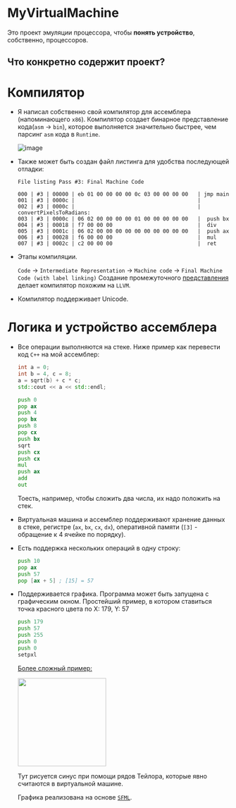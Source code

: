 # MyVirtualMachine
Это проект эмуляции процессора, чтобы **понять устройство**, собственно, процессоров.
## Что конкретно содержит проект?
# Компилятор
  - Я написал собственно свой компилятор для ассемблера (напоминающего `x86`). Компилятор создает бинарное представление кода(`asm` -> `bin`), которое выполняется значительно быстрее, чем парсинг `asm` кода в `Runtime`.
    
    ![image](https://github.com/quqveik1/MyVirtualMachine/assets/64206443/90d8bcbc-843e-4e75-8e17-c178fd206064)

  - Также может быть создан файл листинга для удобства последующей отладки:
    ```
    File listing Pass #3: Final Machine Code
  
    000 | #3 | 00000 | eb 01 00 00 00 00 0c 03 00 00 00 00   | jmp main
    001 | #3 | 0000c |                                       | 
    002 | #3 | 0000c |                                       | convertPixelsToRadians:
    003 | #3 | 0000c | 06 02 00 00 00 00 01 00 00 00 00 00   | 	push bx
    004 | #3 | 00018 | f7 00 00 00                           | 	div
    005 | #3 | 0001c | 06 02 00 00 00 00 00 00 00 00 00 00   | 	push ax
    006 | #3 | 00028 | f6 00 00 00                           | 	mul
    007 | #3 | 0002c | c2 00 00 00                           | 	ret
    ```
  - Этапы компиляции.

    `Code` -> `Intermediate Representation` -> `Machine code` -> `Final Machine Code (with label linking)`
    Создание промежуточного [представления](https://github.com/quqveik1/MyVirtualMachine/blob/main/TextToNumConverter/IR/CommandIR.h) делает компилятор похожим на `LLVM`.

  - Компилятор поддерживает Unicode.

# Логика и устройство ассемблера
  - Все операции выполняются на стеке. Ниже пример как перевести код `C++` на мой ассемблер:
    ```cpp
    int a = 0;
    int b = 4, c = 8;
    a = sqrt(b) + c * c;
    std::cout << a << std::endl;
    ```
    ```asm
    push 0
    pop ax
    push 4
    pop bx
    push 8
    pop cx
    push bx
    sqrt
    push cx
    push cx
    mul
    push ax
    add
    out
    ```
    Тоесть, например, чтобы сложить два числа, их надо положить на стек.
  - Виртуальная машина и ассемблер поддерживают хранение данных в стеке, регистре (`ax`, `bx`, `cx`, `dx`), оперативной памяти (`[3]` - обращение к 4 ячейке по порядку).

  - Есть поддержка нескольких операций в одну строку:
    ```asm
    push 10
    pop ax
    push 57
    pop [ax + 5] ; [15] = 57
    ```

  - Поддерживается графика. Программа может быть запущена с графическим окном.
    Простейший пример, в котором ставиться точка красного цвета по X: 179, Y: 57
    ```asm
    push 179
    push 57
    push 255
    push 0
    push 0
    setpxl
    ```
    
    [Более сложный пример:](https://github.com/quqveik1/MyVirtualMachine/blob/main/AsmCode/Sinus.asm)
    
    <img src="https://github.com/quqveik1/MyVirtualMachine/assets/64206443/0ce4ae08-fa9b-4811-8b60-2382b66e5d2c" width="200">
    
    Тут рисуется синус при помощи рядов Тейлора, которые явно считаются в виртуальной машине.
    
    Графика реализована на основе [`SFML`](https://www.sfml-dev.org/).
    

    
    
    
    

